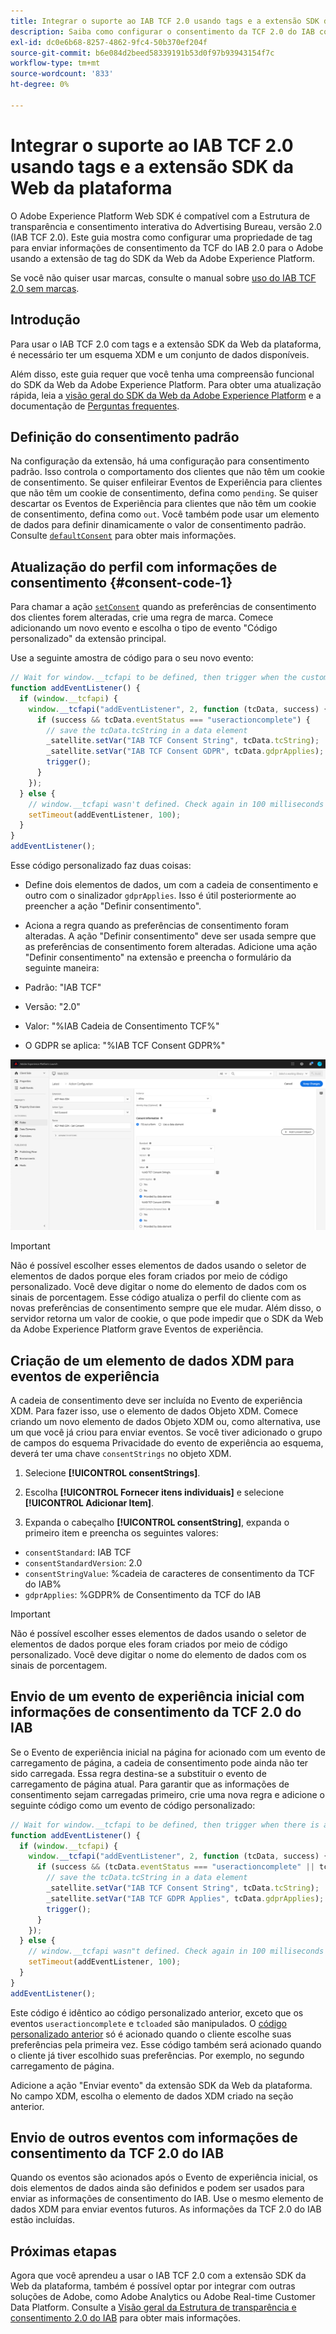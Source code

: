 ```yaml
---
title: Integrar o suporte ao IAB TCF 2.0 usando tags e a extensão SDK da Web da plataforma
description: Saiba como configurar o consentimento da TCF 2.0 do IAB com tags e a extensão SDK da Web da Adobe Experience Platform.
exl-id: dc0e6b68-8257-4862-9fc4-50b370ef204f
source-git-commit: b6e084d2beed58339191b53d0f97b93943154f7c
workflow-type: tm+mt
source-wordcount: '833'
ht-degree: 0%

---
```


# Integrar o suporte ao IAB TCF 2.0 usando tags e a extensão SDK da Web da plataforma

O Adobe Experience Platform Web SDK é compatível com a Estrutura de transparência e consentimento interativa do Advertising Bureau, versão 2.0 (IAB TCF 2.0). Este guia mostra como configurar uma propriedade de tag para enviar informações de consentimento da TCF do IAB 2.0 para o Adobe usando a extensão de tag do SDK da Web da Adobe Experience Platform.

Se você não quiser usar marcas, consulte o manual sobre [uso do IAB TCF 2.0 sem marcas](./without-tags.md).

## Introdução

Para usar o IAB TCF 2.0 com tags e a extensão SDK da Web da plataforma, é necessário ter um esquema XDM e um conjunto de dados disponíveis.

Além disso, este guia requer que você tenha uma compreensão funcional do SDK da Web da Adobe Experience Platform. Para obter uma atualização rápida, leia a [visão geral do SDK da Web da Adobe Experience Platform](../../home.md) e a documentação de [Perguntas frequentes](../../faq.md).

## Definição do consentimento padrão

Na configuração da extensão, há uma configuração para consentimento padrão. Isso controla o comportamento dos clientes que não têm um cookie de consentimento. Se quiser enfileirar Eventos de Experiência para clientes que não têm um cookie de consentimento, defina como `pending`. Se quiser descartar os Eventos de Experiência para clientes que não têm um cookie de consentimento, defina como `out`. Você também pode usar um elemento de dados para definir dinamicamente o valor de consentimento padrão. Consulte [`defaultConsent`](/help/web-sdk/commands/configure/defaultconsent.md) para obter mais informações.

## Atualização do perfil com informações de consentimento {#consent-code-1}

Para chamar a ação [`setConsent`](/help/web-sdk/commands/setconsent.md) quando as preferências de consentimento dos clientes forem alteradas, crie uma regra de marca. Comece adicionando um novo evento e escolha o tipo de evento &quot;Código personalizado&quot; da extensão principal.

Use a seguinte amostra de código para o seu novo evento:

```javascript
// Wait for window.__tcfapi to be defined, then trigger when the customer has completed their consent and preferences.
function addEventListener() {
  if (window.__tcfapi) {
    window.__tcfapi("addEventListener", 2, function (tcData, success) {
      if (success && tcData.eventStatus === "useractioncomplete") {
        // save the tcData.tcString in a data element
        _satellite.setVar("IAB TCF Consent String", tcData.tcString);
        _satellite.setVar("IAB TCF Consent GDPR", tcData.gdprApplies);
        trigger();
      }
    });
  } else {
    // window.__tcfapi wasn't defined. Check again in 100 milliseconds
    setTimeout(addEventListener, 100);
  }
}
addEventListener();
```

Esse código personalizado faz duas coisas:

* Define dois elementos de dados, um com a cadeia de consentimento e outro com o sinalizador `gdprApplies`. Isso é útil posteriormente ao preencher a ação &quot;Definir consentimento&quot;.

* Aciona a regra quando as preferências de consentimento foram alteradas. A ação &quot;Definir consentimento&quot; deve ser usada sempre que as preferências de consentimento forem alteradas. Adicione uma ação &quot;Definir consentimento&quot; na extensão e preencha o formulário da seguinte maneira:

* Padrão: &quot;IAB TCF&quot;
* Versão: &quot;2.0&quot;
* Valor: &quot;%IAB Cadeia de Consentimento TCF%&quot;
* O GDPR se aplica: &quot;%IAB TCF Consent GDPR%&quot;

![Ação de consentimento de definição de IAB](../../assets/consent/iab-tcf/with-launch/iab-action.png)

>[!IMPORTANT]
>
>Não é possível escolher esses elementos de dados usando o seletor de elementos de dados porque eles foram criados por meio de código personalizado. Você deve digitar o nome do elemento de dados com os sinais de porcentagem. Esse código atualiza o perfil do cliente com as novas preferências de consentimento sempre que ele mudar. Além disso, o servidor retorna um valor de cookie, o que pode impedir que o SDK da Web da Adobe Experience Platform grave Eventos de experiência.

## Criação de um elemento de dados XDM para eventos de experiência

A cadeia de consentimento deve ser incluída no Evento de experiência XDM. Para fazer isso, use o elemento de dados Objeto XDM. Comece criando um novo elemento de dados Objeto XDM ou, como alternativa, use um que você já criou para enviar eventos. Se você tiver adicionado o grupo de campos do esquema Privacidade do evento de experiência ao esquema, deverá ter uma chave `consentStrings` no objeto XDM.

1. Selecione **[!UICONTROL consentStrings]**.

1. Escolha **[!UICONTROL Fornecer itens individuais]** e selecione **[!UICONTROL Adicionar Item]**.

1. Expanda o cabeçalho **[!UICONTROL consentString]**, expanda o primeiro item e preencha os seguintes valores:

* `consentStandard`: IAB TCF
* `consentStandardVersion`: 2.0
* `consentStringValue`: %cadeia de caracteres de consentimento da TCF do IAB%
* `gdprApplies`: %GDPR% de Consentimento da TCF do IAB

>[!IMPORTANT]
>
>Não é possível escolher esses elementos de dados usando o seletor de elementos de dados porque eles foram criados por meio de código personalizado. Você deve digitar o nome do elemento de dados com os sinais de porcentagem.

## Envio de um evento de experiência inicial com informações de consentimento da TCF 2.0 do IAB

Se o Evento de experiência inicial na página for acionado com um evento de carregamento de página, a cadeia de consentimento pode ainda não ter sido carregada. Essa regra destina-se a substituir o evento de carregamento de página atual. Para garantir que as informações de consentimento sejam carregadas primeiro, crie uma nova regra e adicione o seguinte código como um evento de código personalizado:

```javascript
// Wait for window.__tcfapi to be defined, then trigger when there is a consent string
function addEventListener() {
  if (window.__tcfapi) {
    window.__tcfapi("addEventListener", 2, function (tcData, success) {
      if (success && (tcData.eventStatus === "useractioncomplete" || tcData.eventStatus === "tcloaded")) {
        // save the tcData.tcString in a data element
        _satellite.setVar("IAB TCF Consent String", tcData.tcString);
        _satellite.setVar("IAB TCF GDPR Applies", tcData.gdprApplies);
        trigger();
      }
    });
  } else {
    // window.__tcfapi wasn"t defined. Check again in 100 milliseconds
    setTimeout(addEventListener, 100);
  }
}
addEventListener();
```

Este código é idêntico ao código personalizado anterior, exceto que os eventos `useractioncomplete` e `tcloaded` são manipulados. O [código personalizado anterior](#consent-code-1) só é acionado quando o cliente escolhe suas preferências pela primeira vez. Esse código também será acionado quando o cliente já tiver escolhido suas preferências. Por exemplo, no segundo carregamento de página.

Adicione a ação &quot;Enviar evento&quot; da extensão SDK da Web da plataforma. No campo XDM, escolha o elemento de dados XDM criado na seção anterior.

## Envio de outros eventos com informações de consentimento da TCF 2.0 do IAB

Quando os eventos são acionados após o Evento de experiência inicial, os dois elementos de dados ainda são definidos e podem ser usados para enviar as informações de consentimento do IAB. Use o mesmo elemento de dados XDM para enviar eventos futuros. As informações da TCF 2.0 do IAB estão incluídas.

## Próximas etapas

Agora que você aprendeu a usar o IAB TCF 2.0 com a extensão SDK da Web da plataforma, também é possível optar por integrar com outras soluções de Adobe, como Adobe Analytics ou Adobe Real-time Customer Data Platform. Consulte a [Visão geral da Estrutura de transparência e consentimento 2.0 do IAB](./overview.md) para obter mais informações.
